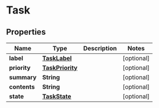 
# Task

## Properties
Name | Type | Description | Notes
------------ | ------------- | ------------- | -------------
**label** | [**TaskLabel**](TaskLabel.md) |  |  [optional]
**priority** | [**TaskPriority**](TaskPriority.md) |  |  [optional]
**summary** | **String** |  |  [optional]
**contents** | **String** |  |  [optional]
**state** | [**TaskState**](TaskState.md) |  |  [optional]



